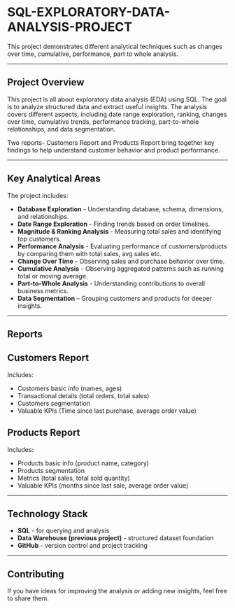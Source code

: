 # SQL-EXPLORATORY-DATA-ANALYSIS-PROJECT
This project demonstrates different analytical techniques such as changes over time, cumulative, performance, part to whole analysis.

---

## Project Overview
This project is all about exploratory data analysis (EDA) using SQL. The goal is to analyze structured data and extract useful insights. The analysis covers different aspects, including date range exploration, ranking, changes over time, cumulative trends, performance tracking, part-to-whole relationships, and data segmentation.

Two reports- Customers Report and Products Report bring together key findings to help understand customer behavior and product performance.

---

## Key Analytical Areas
The project includes:
- **Database Exploration** - Understanding database, schema, dimensions, and relationships.
- **Date Range Exploration** - Finding trends based on order timelines.
- **Magnitude & Ranking Analysis** - Measuring total sales and identifying top customers.
- **Performance Analysis** - Evaluating performance of customers/products by comparing them with total sales, avg sales etc.
- **Change Over Time** - Observing sales and purchase behavior over time.
- **Cumulative Analysis** - Observing aggregated patterns such as running total or moving average.
- **Part-to-Whole Analysis** - Understanding contributions to overall business metrics.
- **Data Segmentation** – Grouping customers and products for deeper insights.

---
  
## Reports
## Customers Report
Includes:
- Customers basic info (names, ages)
- Transactional details (total orders, total sales)
- Customers segmentation
- Valuable KPIs (Time since last purchase, average order value)
  
## Products Report
Includes:
- Products basic info (product name, category)
- Products segmentation
- Metrics (total sales, total sold quantity)
- Valuable KPIs (months since last sale, average order value)

---
  
## Technology Stack
- **SQL** - for querying and analysis
- **Data Warehouse (previous project)** - structured dataset foundation
- **GitHub** - version control and project tracking

---

## Contributing
If you have ideas for improving the analysis or adding new insights, feel free to share them.

